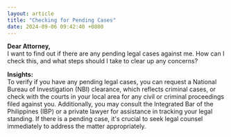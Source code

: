 ```yaml
---
layout: article
title: "Checking for Pending Cases"
date: 2024-09-06 09:42:40 +0800
---
```


<p><strong>Dear Attorney,</strong><br> I want to find out if there are any pending legal cases against me. How can I check this, and what steps should I take to clear up any concerns?</p><p><strong>Insights:</strong><br> To verify if you have any pending legal cases, you can request a National Bureau of Investigation (NBI) clearance, which reflects criminal cases, or check with the courts in your local area for any civil or criminal proceedings filed against you. Additionally, you may consult the Integrated Bar of the Philippines (IBP) or a private lawyer for assistance in tracking your legal standing. If there is a pending case, it's crucial to seek legal counsel immediately to address the matter appropriately.</p>